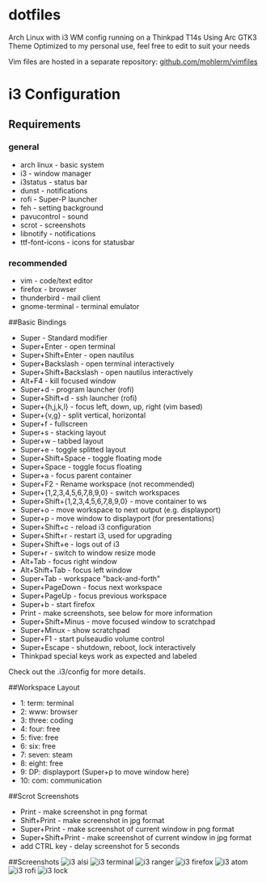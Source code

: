 dotfiles
========

Arch Linux with i3 WM config
running on a Thinkpad T14s
Using Arc GTK3 Theme
Optimized to my personal use, feel free to edit to
suit your needs

Vim files are hosted in a separate repository:
[github.com/mohlerm/vimfiles](https://github.com/mohlerm/vimfiles)

# i3 Configuration

## Requirements
### general
* arch linux - basic system
* i3 - window manager
* i3status - status bar
* dunst - notifications
* rofi - Super-P launcher
* feh - setting background
* pavucontrol - sound
* scrot - screenshots
* libnotify - notifications
* ttf-font-icons - icons for statusbar

### recommended
* vim - code/text editor
* firefox - browser
* thunderbird - mail client
* gnome-terminal - terminal emulator

##Basic Bindings
* Super - Standard modifier
* Super+Enter - open terminal
* Super+Shift+Enter - open nautilus
* Super+Backslash - open terminal interactively
* Super+Shift+Backslash - open nautilus interactively
* Alt+F4 - kill focused window
* Super+d - program launcher (rofi)
* Super+Shift+d - ssh launcher (rofi)
* Super+{h,j,k,l} - focus left, down, up, right (vim based)
* Super+{v,g} - split vertical, horizontal 
* Super+f - fullscreen
* Super+s - stacking layout
* Super+w - tabbed layout
* Super+e - toggle splitted layout
* Super+Shift+Space - toggle floating mode
* Super+Space - toggle focus floating
* Super+a - focus parent container
* Super+F2 - Rename workspace (not recommended)
* Super+{1,2,3,4,5,6,7,8,9,0} - switch workspaces
* Super+Shift+{1,2,3,4,5,6,7,8,9,0} - move container to ws
* Super+o - move workspace to next output (e.g. displayport)
* Super+p - move window to displayport (for presentations)
* Super+Shift+c - reload i3 configuration
* Super+Shift+r - restart i3, used for upgrading
* Super+Shift+e - logs out of i3
* Super+r - switch to window resize mode
* Alt+Tab - focus right window
* Alt+Shift+Tab - focus left window
* Super+Tab - workspace "back-and-forth"
* Super+PageDown - focus next workspace 
* Super+PageUp - focus previous workspace
* Super+b - start firefox
* Print - make screenshots, see below for more information
* Super+Shift+Minus - move focused window to scratchpad
* Super+Minux - show scratchpad
* Super+F1 - start pulseaudio volume control
* Super+Escape - shutdown, reboot, lock interactively
* Thinkpad special keys work as expected and labeled

Check out the .i3/config for more details.

##Workspace Layout
* 1: term: terminal
* 2: www: browser
* 3: three: coding
* 4: four: free
* 5: five: free
* 6: six: free
* 7: seven: steam
* 8: eight: free
* 9: DP: displayport (Super+p to move window here)
* 10: com: communication

##Scrot Screenshots
* Print - make screenshot in png format
* Shift+Print - make screenshot in jpg format
* Super+Print - make screenshot of current window in png format
* Super+Shift+Print - make screenshot of current window in jpg format
* add CTRL key - delay screenshot for 5 seconds

##Screenshots
![i3 alsi](https://raw.github.com/mohlerm/dotfiles/master/img/i3_alsi.png)
![i3 terminal](https://raw.github.com/mohlerm/dotfiles/master/img/i3_terminal.png)
![i3 ranger](https://raw.github.com/mohlerm/dotfiles/master/img/i3_ranger.png)
![i3 firefox](https://raw.github.com/mohlerm/dotfiles/master/img/i3_firefox.png)
![i3 atom](https://raw.github.com/mohlerm/dotfiles/master/img/i3_atom.png)
![i3 rofi](https://raw.github.com/mohlerm/dotfiles/master/img/i3_rofi.png)
![i3 lock](https://raw.github.com/mohlerm/dotfiles/master/img/i3lock_black.png)
